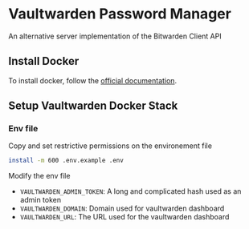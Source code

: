 # Vaultwarden Password Manager

An alternative server implementation of the Bitwarden Client API

## Install Docker

To install docker, follow the [official documentation](https://docs.docker.com/engine/install/).

## Setup Vaultwarden Docker Stack

### Env file

Copy and set restrictive permissions on the environement file

```bash
install -m 600 .env.example .env
```

Modify the env file

* `VAULTWARDEN_ADMIN_TOKEN`: A long and complicated hash used as an admin token
* `VAULTWARDEN_DOMAIN`: Domain used for vaultwarden dashboard
* `VAULTWARDEN_URL`: The URL used for the vaultwarden dashboard
